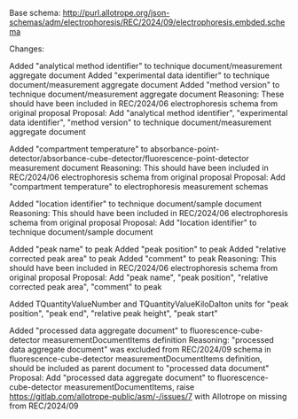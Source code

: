 Base schema: http://purl.allotrope.org/json-schemas/adm/electrophoresis/REC/2024/09/electrophoresis.embded.schema

Changes:

Added "analytical method identifier" to technique document/measurement aggregate document
Added "experimental data identifier" to technique document/measurement aggregate document
Added "method version" to technique document/measurement aggregate document
Reasoning: These should have been included in REC/2024/06 electrophoresis schema from original proposal
Proposal: Add "analytical method identifier", "experimental data identifier", "method version" to technique document/measurement aggregate document

Added "compartment temperature" to absorbance-point-detector/absorbance-cube-detector/fluorescence-point-detector measurement document
Reasoning: This should have been included in REC/2024/06 electrophoresis schema from original proposal
Proposal: Add "compartment temperature" to electrophoresis measurement schemas

Added "location identifier" to technique document/sample document
Reasoning: This should have been included in REC/2024/06 electrophoresis schema from original proposal
Proposal: Add "location identifier" to technique document/sample document

Added "peak name" to peak
Added "peak position" to peak
Added "relative corrected peak area" to peak
Added "comment" to peak
Reasoning: This should have been included in REC/2024/06 electrophoresis schema from original proposal
Proposal: Add "peak name", "peak position", "relative corrected peak area", "comment" to peak

Added TQuantityValueNumber and TQuantityValueKiloDalton units for "peak position", "peak end", "relative peak height", "peak start"

Added "processed data aggregate document" to fluorescence-cube-detector measurementDocumentItems definition
Reasoning: "processed data aggregate document" was excluded from REC/2024/09 schema in fluorescence-cube-detector measurementDocumentItems definition, should be included as parent document to "processed data document"
Proposal: Add "processed data aggregate document" to fluorescence-cube-detector measurementDocumentItems, raise https://gitlab.com/allotrope-public/asm/-/issues/7 with Allotrope on missing from REC/2024/09

